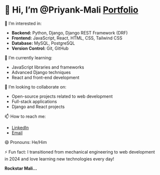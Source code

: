 # 👋 Hi, I’m @Priyank-Mali [Portfolio](https://priyankmali.pythonanywhere.com)

👀 I’m interested in:
- **Backend:** Python, Django, Django REST Framework (DRF)
- **Frontend:** JavaScript, React, HTML, CSS, Tailwind CSS
- **Database:** MySQL, PostgreSQL
- **Version Control:** Git, GitHub

🌱 I’m currently learning:
- JavaScript libraries and frameworks
- Advanced Django techniques
- React and front-end development

💞️ I’m looking to collaborate on:
- Open-source projects related to web development
- Full-stack applications
- Django and React projects

📫 How to reach me:
- [LinkedIn](https://www.linkedin.com/in/priyankmali297/)
- [Email](priyankmali297@gmail.com)

😄 Pronouns: He/Him

⚡ Fun fact: I transitioned from mechanical engineering to web development in 2024 and love learning new technologies every day!

**Rockstar Mali...**


<!---
Priyank-Mali/Priyank-Mali is a ✨ special ✨ repository because its `README.md` (this file) appears on your GitHub profile.
You can click the Preview link to take a look at your changes.
--->
